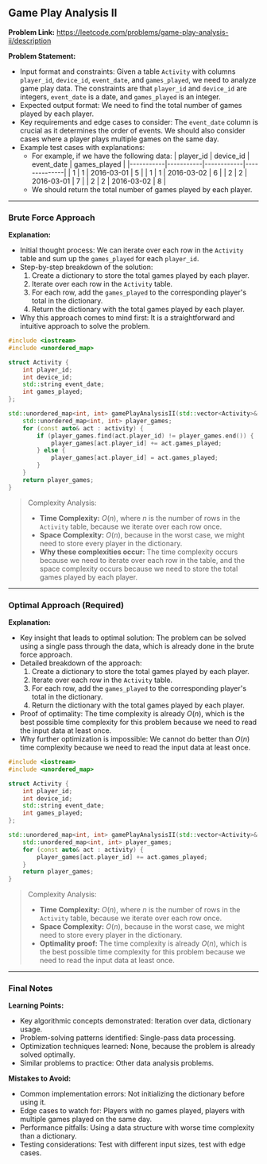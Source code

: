 ## Game Play Analysis II

**Problem Link:** https://leetcode.com/problems/game-play-analysis-ii/description

**Problem Statement:**
- Input format and constraints: Given a table `Activity` with columns `player_id`, `device_id`, `event_date`, and `games_played`, we need to analyze game play data. The constraints are that `player_id` and `device_id` are integers, `event_date` is a date, and `games_played` is an integer.
- Expected output format: We need to find the total number of games played by each player.
- Key requirements and edge cases to consider: The `event_date` column is crucial as it determines the order of events. We should also consider cases where a player plays multiple games on the same day.
- Example test cases with explanations:
  - For example, if we have the following data:
    | player_id | device_id | event_date | games_played |
    |-----------|-----------|------------|--------------|
    | 1         | 1         | 2016-03-01 | 5            |
    | 1         | 1         | 2016-03-02 | 6            |
    | 2         | 2         | 2016-03-01 | 7            |
    | 2         | 2         | 2016-03-02 | 8            |
  - We should return the total number of games played by each player.

---

### Brute Force Approach

**Explanation:**
- Initial thought process: We can iterate over each row in the `Activity` table and sum up the `games_played` for each `player_id`.
- Step-by-step breakdown of the solution:
  1. Create a dictionary to store the total games played by each player.
  2. Iterate over each row in the `Activity` table.
  3. For each row, add the `games_played` to the corresponding player's total in the dictionary.
  4. Return the dictionary with the total games played by each player.
- Why this approach comes to mind first: It is a straightforward and intuitive approach to solve the problem.

```cpp
#include <iostream>
#include <unordered_map>

struct Activity {
    int player_id;
    int device_id;
    std::string event_date;
    int games_played;
};

std::unordered_map<int, int> gamePlayAnalysisII(std::vector<Activity>& activity) {
    std::unordered_map<int, int> player_games;
    for (const auto& act : activity) {
        if (player_games.find(act.player_id) != player_games.end()) {
            player_games[act.player_id] += act.games_played;
        } else {
            player_games[act.player_id] = act.games_played;
        }
    }
    return player_games;
}
```

> Complexity Analysis:
> - **Time Complexity:** $O(n)$, where $n$ is the number of rows in the `Activity` table, because we iterate over each row once.
> - **Space Complexity:** $O(n)$, because in the worst case, we might need to store every player in the dictionary.
> - **Why these complexities occur:** The time complexity occurs because we need to iterate over each row in the table, and the space complexity occurs because we need to store the total games played by each player.

---

### Optimal Approach (Required)

**Explanation:**
- Key insight that leads to optimal solution: The problem can be solved using a single pass through the data, which is already done in the brute force approach.
- Detailed breakdown of the approach:
  1. Create a dictionary to store the total games played by each player.
  2. Iterate over each row in the `Activity` table.
  3. For each row, add the `games_played` to the corresponding player's total in the dictionary.
  4. Return the dictionary with the total games played by each player.
- Proof of optimality: The time complexity is already $O(n)$, which is the best possible time complexity for this problem because we need to read the input data at least once.
- Why further optimization is impossible: We cannot do better than $O(n)$ time complexity because we need to read the input data at least once.

```cpp
#include <iostream>
#include <unordered_map>

struct Activity {
    int player_id;
    int device_id;
    std::string event_date;
    int games_played;
};

std::unordered_map<int, int> gamePlayAnalysisII(std::vector<Activity>& activity) {
    std::unordered_map<int, int> player_games;
    for (const auto& act : activity) {
        player_games[act.player_id] += act.games_played;
    }
    return player_games;
}
```

> Complexity Analysis:
> - **Time Complexity:** $O(n)$, where $n$ is the number of rows in the `Activity` table, because we iterate over each row once.
> - **Space Complexity:** $O(n)$, because in the worst case, we might need to store every player in the dictionary.
> - **Optimality proof:** The time complexity is already $O(n)$, which is the best possible time complexity for this problem because we need to read the input data at least once.

---

### Final Notes

**Learning Points:**
- Key algorithmic concepts demonstrated: Iteration over data, dictionary usage.
- Problem-solving patterns identified: Single-pass data processing.
- Optimization techniques learned: None, because the problem is already solved optimally.
- Similar problems to practice: Other data analysis problems.

**Mistakes to Avoid:**
- Common implementation errors: Not initializing the dictionary before using it.
- Edge cases to watch for: Players with no games played, players with multiple games played on the same day.
- Performance pitfalls: Using a data structure with worse time complexity than a dictionary.
- Testing considerations: Test with different input sizes, test with edge cases.